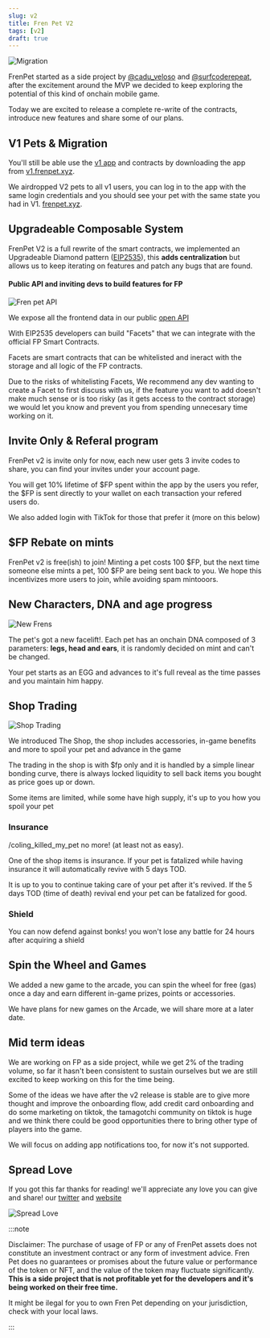 ```yaml
---
slug: v2
title: Fren Pet V2
tags: [v2]
draft: true
---
```


![Migration](/img/blog/img22.png)

FrenPet started as a side project by [@cadu_veloso](https://twitter.com/cadu_veloso) and [@surfcoderepeat](https://twitter.com/surfcoderepeat), after the excitement around the MVP we decided to keep exploring the potential of this kind of onchain mobile game. 

Today we are excited to release a complete re-write of the contracts, introduce new features and share some of our plans.

## V1 Pets & Migration

You'll still be able use the [v1 app](https://v1.frenpet.xyz) and contracts by downloading the app from [v1.frenpet.xyz](https://v1.frenpet.xyz).

We airdropped V2 pets to all v1 users, you can log in to the app with the same login credentials and you should see your pet with the same state you had in V1. [frenpet.xyz](https://frenpet.xyz).


## Upgradeable Composable System

FrenPet V2 is a full rewrite of the smart contracts, we implemented an Upgradeable Diamond pattern ([EIP2535](https://eips.ethereum.org/EIPS/eip-2535)), this **adds centralization** but allows us to keep iterating on features and patch any bugs that are found.


#### Public API and inviting devs to build features for FP

![Fren pet API](/img/blog/api2.png)

We expose all the frontend data in our public [open API](https://api.frenpet.xyz/graphql)

With EIP2535 developers can build "Facets" that we can integrate with the official FP Smart Contracts.

Facets are smart contracts that can be whitelisted and ineract with the storage and all logic of the FP contracts.

Due to the risks of whitelisting Facets, We recommend any dev wanting to create a Facet to first discuss with us, if the feature you want to add doesn't make much sense or is too risky (as it gets access to the contract storage) we would let you know and prevent you from spending unnecesary time working on it.


## Invite Only & Referal program

FrenPet v2 is invite only for now, each new user gets 3 invite codes to share, you can find your invites under your account page.

You will get 10% lifetime of $FP spent within the app by the users you refer, the $FP is sent directly to your wallet on each transaction your refered users do.

We also added login with TikTok for those that prefer it (more on this below)

## $FP Rebate on mints

FrenPet v2 is free(ish) to join! Minting a pet costs 100 $FP, but the next time someone else mints a pet, 100 $FP are being sent back to you. We hope this incentivizes more users to join, while avoiding spam mintooors.


## New Characters, DNA and age progress

![New Frens](/img/blog/banner2.png)

The pet's got a new facelift!. Each pet has an onchain DNA composed of 3 parameters: **legs, head and ears**, it is randomly decided on mint and can't be changed. 

Your pet starts as an EGG and advances to it's full reveal as the time passes and you maintain him happy.

## Shop Trading

![Shop Trading](/img/blog/trade.png)

We introduced The Shop, the shop includes accessories, in-game benefits and more to spoil your pet and advance in the game

The trading in the shop is with $fp only and it is handled by a simple linear bonding curve, there is always locked liquidity to sell back items you bought as price goes up or down.

Some items are limited, while some have high supply, it's up to you how you spoil your pet

### Insurance

/coling_killed_my_pet no more! (at least not as easy). 

One of the shop items is insurance. If your pet is fatalized while having insurance it will automatically revive with 5 days TOD. 

It is up to you to continue taking care of your pet after it's revived. If the 5 days TOD (time of death) revival end your pet can be fatalized for good.

### Shield

You can now defend against bonks! you won't lose any battle for 24 hours after acquiring a shield


## Spin the Wheel and Games

We added a new game to the arcade, you can spin the wheel for free (gas) once a day and earn different in-game prizes, points or accessories.

We have plans for new games on the Arcade, we will share more at a later date.


## Mid term ideas

We are working on FP as a side project, while we get 2% of the trading volume, so far it hasn't been consistent to sustain ourselves but we are still excited to keep working on this for the time being.

Some of the ideas we have after the v2 release is stable are to give more thought and improve the onboarding flow, add credit card onboarding and do some marketing on tiktok, the tamagotchi community on tiktok is huge and we think there could be good opportunities there to bring other type of players into the game.

We will focus on adding app notifications too, for now it's not supported.


## Spread Love

If you got this far thanks for reading! we'll appreciate any love you can give and share! our [twitter](https://twitter.com/frenpetonbase) and [website](https://frenpet.xyz)

![Spread Love](/img/blog/heart.svg)


:::note

Disclaimer: The purchase of usage of FP or any of FrenPet assets does not constitute an investment contract or any form of investment advice. Fren Pet does no guarantees or promises about the future value or performance of the token or NFT, and the value of the token may fluctuate significantly. **This is a side project that is not profitable yet for the developers and it's being worked on their free time.**

It might be ilegal for you to own Fren Pet depending on your jurisdiction, check with your local laws.

:::









